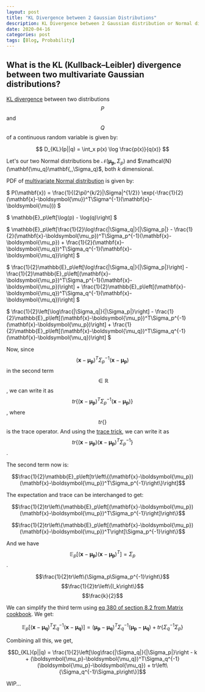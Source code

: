 ```yaml
---
layout: post
title: "KL Divergence between 2 Gaussian Distributions"
description: KL Divergence between 2 Gaussian distribution or Normal distribution, Probability.
date: 2020-04-16
categories: post
tags: [Blog, Probability]
---
```


## What is the KL (Kullback–Leibler) divergence between two multivariate Gaussian distributions?

[KL divergence](https://en.wikipedia.org/wiki/Kullback%E2%80%93Leibler_divergence) between two distributions $$P$$ and $$Q$$ of a continuous random variable is given by:

$$ D_{KL}(p||q) = \int_x p(x) \log \frac{p(x)}{q(x)} $$

Let's our two Normal distributions be $\mathcal{N}(\mathbf{\mu_p},\,\Sigma_p)$ and $\mathcal{N}(\mathbf{\mu_q}\mathbf{,\,\Sigma_q)$, both $k$ dimensional.

PDF of [multivariate Normal distribution](https://en.wikipedia.org/wiki/Multivariate_normal_distribution) is given by:

$ P(\mathbf{x}) = \frac{1}{(2\pi)^{k/2}|\Sigma|^{1/2}} \exp(-\frac{1}{2}(\mathbf{x}-\boldsymbol{\mu})^T\Sigma^{-1}(\mathbf{x}-\boldsymbol{\mu})) $

$ \mathbb{E}_p\left[\log(p) - \log(q)\right] $

$ \mathbb{E}_p\left[\frac{1}{2}\log\frac{|\Sigma_q|}{|\Sigma_p|} - \frac{1}{2}(\mathbf{x}-\boldsymbol{\mu_p})^T\Sigma_p^{-1}(\mathbf{x}-\boldsymbol{\mu_p}) + \frac{1}{2}(\mathbf{x}-\boldsymbol{\mu_q})^T\Sigma_q^{-1}(\mathbf{x}-\boldsymbol{\mu_q})\right] $

$ \frac{1}{2}\mathbb{E}_p\left[\log\frac{|\Sigma_q|}{|\Sigma_p|}\right] - \frac{1}{2}\mathbb{E}_p\left[(\mathbf{x}-\boldsymbol{\mu_p})^T\Sigma_p^{-1}(\mathbf{x}-\boldsymbol{\mu_p})\right] + \frac{1}{2}\mathbb{E}_p\left[(\mathbf{x}-\boldsymbol{\mu_q})^T\Sigma_q^{-1}(\mathbf{x}-\boldsymbol{\mu_q})\right] $

$ \frac{1}{2}\left[\log\frac{|\Sigma_q|}{|\Sigma_p|}\right] - \frac{1}{2}\mathbb{E}_p\left[(\mathbf{x}-\boldsymbol{\mu_p})^T\Sigma_p^{-1}(\mathbf{x}-\boldsymbol{\mu_p})\right] + \frac{1}{2}\mathbb{E}_p\left[(\mathbf{x}-\boldsymbol{\mu_q})^T\Sigma_q^{-1}(\mathbf{x}-\boldsymbol{\mu_q})\right] $


Now, since $$(\mathbf{x}-\boldsymbol{\mu_p})^T\Sigma_p^{-1}(\mathbf{x}-\boldsymbol{\mu_p})$$ in the second term $$ \in \mathbb{R} $$, we can write it as $$tr\left\{(\mathbf{x}-\boldsymbol{\mu_p})^T\Sigma_p^{-1}(\mathbf{x}-\boldsymbol{\mu_p})\right\}$$, where $$tr\{\}$$ is the trace operator. And using the [trace trick](), we can write it as $$tr\left\{(\mathbf{x}-\boldsymbol{\mu_p})(\mathbf{x}-\boldsymbol{\mu_p})^T\Sigma_p^{-1}\right\}$$.

The second term now is:

$$\frac{1}{2}\mathbb{E}_p\left[tr\left\{(\mathbf{x}-\boldsymbol{\mu_p})(\mathbf{x}-\boldsymbol{\mu_p})^T\Sigma_p^{-1}\right\}\right]$$

The expectation and trace can be interchanged to get:

$$\frac{1}{2}tr\left\{\mathbb{E}_p\left[(\mathbf{x}-\boldsymbol{\mu_p})(\mathbf{x}-\boldsymbol{\mu_p})^T\Sigma_p^{-1}\right]\right\}$$

$$\frac{1}{2}tr\left\{\mathbb{E}_p\left[(\mathbf{x}-\boldsymbol{\mu_p})(\mathbf{x}-\boldsymbol{\mu_p})^T\right]\Sigma_p^{-1}\right\}$$

And we have $$\mathbb{E}_p\left[(\mathbf{x}-\boldsymbol{\mu_p})(\mathbf{x}-\boldsymbol{\mu_p})^T\right] = \Sigma_p $$.

$$\frac{1}{2}tr\left\{\Sigma_p\Sigma_p^{-1}\right\}$$
$$\frac{1}{2}tr\left\{I_k\right\}$$
$$\frac{k}{2}$$

We can simplify the third term using [eq 380 of section 8.2 from Matrix cookbook]().
We get:

$$\mathbb{E}_p\left[(\mathbf{x}-\boldsymbol{\mu_q})^T\Sigma_q^{-1}(\mathbf{x}-\boldsymbol{\mu_q})\right] = (\boldsymbol{\mu_p}-\boldsymbol{\mu_q})^T\Sigma_q^{-1}(\boldsymbol{\mu_p}-\boldsymbol{\mu_q}) + tr\left\{\Sigma_q^{-1}\Sigma_p\right\}$$

Combining all this, we get,

$$D_{KL}(p||q) = \frac{1}{2}\left[\log\frac{|\Sigma_q|}{|\Sigma_p|}\right - k + (\boldsymbol{\mu_p}-\boldsymbol{\mu_q})^T\Sigma_q^{-1}(\boldsymbol{\mu_p}-\boldsymbol{\mu_q}) + tr\left\{\Sigma_q^{-1}\Sigma_p\right\}]$$


WIP...